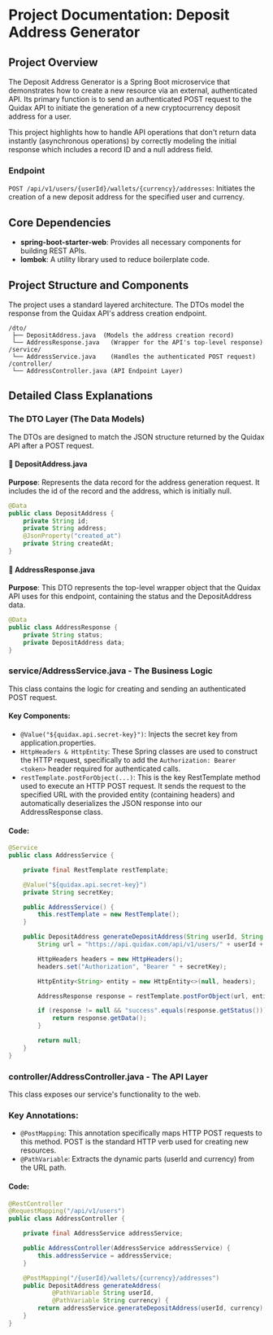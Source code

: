 # Project Documentation: Deposit Address Generator

## Project Overview
The Deposit Address Generator is a Spring Boot microservice that demonstrates how to create a new resource via an external, authenticated API. Its primary function is to send an authenticated POST request to the Quidax API to initiate the generation of a new cryptocurrency deposit address for a user.

This project highlights how to handle API operations that don't return data instantly (asynchronous operations) by correctly modeling the initial response which includes a record ID and a null address field.

### Endpoint
`POST /api/v1/users/{userId}/wallets/{currency}/addresses`: Initiates the creation of a new deposit address for the specified user and currency.

## Core Dependencies
- **spring-boot-starter-web**: Provides all necessary components for building REST APIs.
- **lombok**: A utility library used to reduce boilerplate code.

## Project Structure and Components
The project uses a standard layered architecture. The DTOs model the response from the Quidax API's address creation endpoint.

```
/dto/
 ├── DepositAddress.java  (Models the address creation record)
 └── AddressResponse.java   (Wrapper for the API's top-level response)
/service/
 └── AddressService.java    (Handles the authenticated POST request)
/controller/
 └── AddressController.java (API Endpoint Layer)
```

## Detailed Class Explanations

### The DTO Layer (The Data Models)
The DTOs are designed to match the JSON structure returned by the Quidax API after a POST request.

#### 📄 DepositAddress.java
**Purpose**: Represents the data record for the address generation request. It includes the id of the record and the address, which is initially null.

```java
@Data
public class DepositAddress {
    private String id;
    private String address;
    @JsonProperty("created_at")
    private String createdAt;
}
```

#### 📄 AddressResponse.java
**Purpose**: This DTO represents the top-level wrapper object that the Quidax API uses for this endpoint, containing the status and the DepositAddress data.

```java
@Data
public class AddressResponse {
    private String status;
    private DepositAddress data;
}
```

### service/AddressService.java - The Business Logic

This class contains the logic for creating and sending an authenticated POST request.

#### Key Components:

- `@Value("${quidax.api.secret-key}")`: Injects the secret key from application.properties.
- `HttpHeaders & HttpEntity`: These Spring classes are used to construct the HTTP request, specifically to add the `Authorization: Bearer <token>` header required for authenticated calls.
- `restTemplate.postForObject(...)`: This is the key RestTemplate method used to execute an HTTP POST request. It sends the request to the specified URL with the provided entity (containing headers) and automatically deserializes the JSON response into our AddressResponse class.

#### Code:

```Java
@Service
public class AddressService {

    private final RestTemplate restTemplate;

    @Value("${quidax.api.secret-key}")
    private String secretKey;

    public AddressService() {
        this.restTemplate = new RestTemplate();
    }

    public DepositAddress generateDepositAddress(String userId, String currency) {
        String url = "https://api.quidax.com/api/v1/users/" + userId + "/wallets/" + currency + "/addresses";

        HttpHeaders headers = new HttpHeaders();
        headers.set("Authorization", "Bearer " + secretKey);

        HttpEntity<String> entity = new HttpEntity<>(null, headers);

        AddressResponse response = restTemplate.postForObject(url, entity, AddressResponse.class);

        if (response != null && "success".equals(response.getStatus())) {
            return response.getData();
        }

        return null;
    }
}
```

### controller/AddressController.java - The API Layer

This class exposes our service's functionality to the web.

### Key Annotations:

- `@PostMapping`: This annotation specifically maps HTTP POST requests to this method. POST is the standard HTTP verb used for creating new resources.
- `@PathVariable`: Extracts the dynamic parts (userId and currency) from the URL path.

#### Code:

```Java
@RestController
@RequestMapping("/api/v1/users")
public class AddressController {

    private final AddressService addressService;

    public AddressController(AddressService addressService) {
        this.addressService = addressService;
    }

    @PostMapping("/{userId}/wallets/{currency}/addresses")
    public DepositAddress generateAddress(
            @PathVariable String userId,
            @PathVariable String currency) {
        return addressService.generateDepositAddress(userId, currency);
    }
}
```